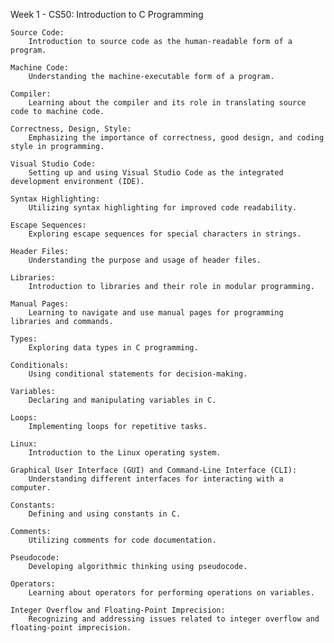 Week 1 - CS50: Introduction to C Programming

    Source Code:
        Introduction to source code as the human-readable form of a program.

    Machine Code:
        Understanding the machine-executable form of a program.

    Compiler:
        Learning about the compiler and its role in translating source code to machine code.

    Correctness, Design, Style:
        Emphasizing the importance of correctness, good design, and coding style in programming.

    Visual Studio Code:
        Setting up and using Visual Studio Code as the integrated development environment (IDE).

    Syntax Highlighting:
        Utilizing syntax highlighting for improved code readability.

    Escape Sequences:
        Exploring escape sequences for special characters in strings.

    Header Files:
        Understanding the purpose and usage of header files.

    Libraries:
        Introduction to libraries and their role in modular programming.

    Manual Pages:
        Learning to navigate and use manual pages for programming libraries and commands.

    Types:
        Exploring data types in C programming.

    Conditionals:
        Using conditional statements for decision-making.

    Variables:
        Declaring and manipulating variables in C.

    Loops:
        Implementing loops for repetitive tasks.

    Linux:
        Introduction to the Linux operating system.

    Graphical User Interface (GUI) and Command-Line Interface (CLI):
        Understanding different interfaces for interacting with a computer.

    Constants:
        Defining and using constants in C.

    Comments:
        Utilizing comments for code documentation.

    Pseudocode:
        Developing algorithmic thinking using pseudocode.

    Operators:
        Learning about operators for performing operations on variables.

    Integer Overflow and Floating-Point Imprecision:
        Recognizing and addressing issues related to integer overflow and floating-point imprecision.
